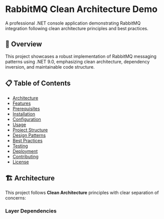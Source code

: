 # RabbitMQ Clean Architecture Demo

A professional .NET console application demonstrating RabbitMQ integration following clean architecture principles and best practices.

## 🚀 Overview

This project showcases a robust implementation of RabbitMQ messaging patterns using .NET 9.0, emphasizing clean architecture, dependency inversion, and maintainable code structure.

## 📋 Table of Contents

- [Architecture](#architecture)
- [Features](#features)
- [Prerequisites](#prerequisites)
- [Installation](#installation)
- [Configuration](#configuration)
- [Usage](#usage)
- [Project Structure](#project-structure)
- [Design Patterns](#design-patterns)
- [Best Practices](#best-practices)
- [Testing](#testing)
- [Deployment](#deployment)
- [Contributing](#contributing)
- [License](#license)

## 🏗️ Architecture

This project follows **Clean Architecture** principles with clear separation of concerns:

### Layer Dependencies